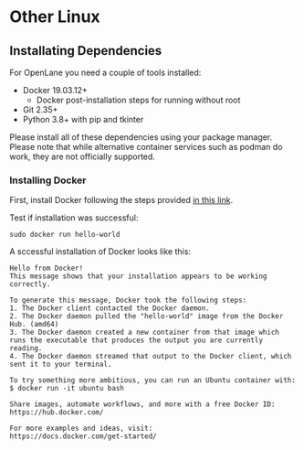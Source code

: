 # Other Linux
## Installating Dependencies

For OpenLane you need a couple of tools installed:

* Docker 19.03.12+
    * Docker post-installation steps for running without root
* Git 2.35+
* Python 3.8+ with pip and tkinter

Please install all of these dependencies using your package manager. Please note that while alternative container services such as podman do work, they are not officially supported.

### Installing Docker

First, install Docker following the steps provided [in this link](https://docs.docker.com/engine/install/).

Test if installation was successful:

```
sudo docker run hello-world
```

A sccessful installation of Docker looks like this:

```
Hello from Docker!
This message shows that your installation appears to be working correctly.

To generate this message, Docker took the following steps:
1. The Docker client contacted the Docker daemon.
2. The Docker daemon pulled the "hello-world" image from the Docker Hub. (amd64)
3. The Docker daemon created a new container from that image which runs the executable that produces the output you are currently reading.
4. The Docker daemon streamed that output to the Docker client, which sent it to your terminal.

To try something more ambitious, you can run an Ubuntu container with:
$ docker run -it ubuntu bash

Share images, automate workflows, and more with a free Docker ID:
https://hub.docker.com/

For more examples and ideas, visit:
https://docs.docker.com/get-started/
```

```{include} docker_no_root.md
```
```{include} _common.md
```
